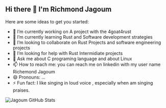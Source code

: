 ## Hi there 👋 I'm Richmond Jagoum

<!--
**Jagoum/Jagoum** is a ✨ _special_ ✨ repository because its `README.md` (this file) appears on your GitHub profile.
-->
Here are some ideas to get you started:

- 🔭 I’m currently working on  A project with the 4goat4rust
- 🌱 I’m currently learning Rust and Software development strategies
- 👯 I’m looking to collaborate on Rust Projects and software engineering projects
- 🤔 I’m looking for help with Rust Intermidiate projects
- 💬 Ask me about C programing language and about Linux
- 📫 How to reach me: you can reach me on linkedin with my user name Richemond Jagoum
- 😄 Pronouns: ...
- ⚡ Fun fact:  I like singing in loud voice , especially when am singing praises.
  
![Jagoum GitHub Stats](https://github-readme-stats.vercel.app/api?username=Jagoum&show_icons=true&theme=light)
